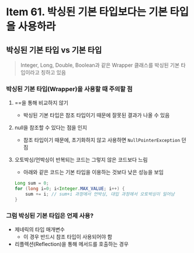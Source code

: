 # Item 61. 박싱된 기본 타입보다는 기본 타입을 사용하라

## 박싱된 기본 타입 vs 기본 타입

> Integer, Long, Double, Boolean과 같은 Wrapper 클래스를 박싱된 기본 타입이라고 칭하고 있음

### 박싱된 기본 타입(Wrapper)을 사용할 때 주의할 점

1. ==을 통해 비교하지 않기
    - 박싱된 기본 타입은 참조 타입이기 때문에 잘못된 결과가 나올 수 있음
2. null을 참조할 수 있다는 점을 인지
    - 참조 타입이기 때문에, 초기화하지 않고 사용하면 `NullPointerException` 던짐
3. 오토박싱/언박싱이 반복되는 코드는 그렇지 않은 코드보다 느림
    - 아래와 같은 코드는 기본 타입을 이용하는 것보다 낮은 성능을 보임
    
    ```java
    Long sum = 0;
    for (long i=0; i<Integer.MAX_VALUE; i++) {
    	sum += i; // sum+i 과정에서 언박싱, 대입 과정에서 오토박싱이 일어남
    }
    ```
    

### 그럼 박싱된 기본 타입은 언제 사용?

- 제네릭의 타입 매개변수
    - 이 경우 반드시 참조 타입이 사용되어야 함
- 리플렉션(Reflection)을 통해 메서드를 호출하는 경우

